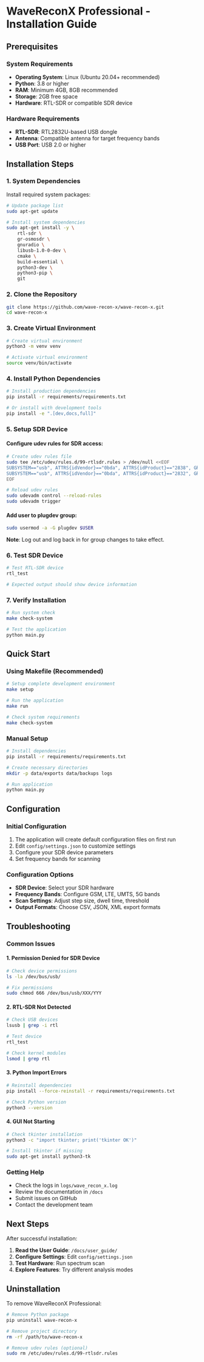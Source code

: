 # WaveReconX Professional - Installation Guide

## Prerequisites

### System Requirements
- **Operating System**: Linux (Ubuntu 20.04+ recommended)
- **Python**: 3.8 or higher
- **RAM**: Minimum 4GB, 8GB recommended
- **Storage**: 2GB free space
- **Hardware**: RTL-SDR or compatible SDR device

### Hardware Requirements
- **RTL-SDR**: RTL2832U-based USB dongle
- **Antenna**: Compatible antenna for target frequency bands
- **USB Port**: USB 2.0 or higher

## Installation Steps

### 1. System Dependencies

Install required system packages:

```bash
# Update package list
sudo apt-get update

# Install system dependencies
sudo apt-get install -y \
    rtl-sdr \
    gr-osmosdr \
    gnuradio \
    libusb-1.0-0-dev \
    cmake \
    build-essential \
    python3-dev \
    python3-pip \
    git
```

### 2. Clone the Repository

```bash
git clone https://github.com/wave-recon-x/wave-recon-x.git
cd wave-recon-x
```

### 3. Create Virtual Environment

```bash
# Create virtual environment
python3 -m venv venv

# Activate virtual environment
source venv/bin/activate
```

### 4. Install Python Dependencies

```bash
# Install production dependencies
pip install -r requirements/requirements.txt

# Or install with development tools
pip install -e ".[dev,docs,full]"
```

### 5. Setup SDR Device

#### Configure udev rules for SDR access:

```bash
# Create udev rules file
sudo tee /etc/udev/rules.d/99-rtlsdr.rules > /dev/null <<EOF
SUBSYSTEM=="usb", ATTRS{idVendor}=="0bda", ATTRS{idProduct}=="2838", GROUP="plugdev", MODE="0666"
SUBSYSTEM=="usb", ATTRS{idVendor}=="0bda", ATTRS{idProduct}=="2832", GROUP="plugdev", MODE="0666"
EOF

# Reload udev rules
sudo udevadm control --reload-rules
sudo udevadm trigger
```

#### Add user to plugdev group:

```bash
sudo usermod -a -G plugdev $USER
```

**Note**: Log out and log back in for group changes to take effect.

### 6. Test SDR Device

```bash
# Test RTL-SDR device
rtl_test

# Expected output should show device information
```

### 7. Verify Installation

```bash
# Run system check
make check-system

# Test the application
python main.py
```

## Quick Start

### Using Makefile (Recommended)

```bash
# Setup complete development environment
make setup

# Run the application
make run

# Check system requirements
make check-system
```

### Manual Setup

```bash
# Install dependencies
pip install -r requirements/requirements.txt

# Create necessary directories
mkdir -p data/exports data/backups logs

# Run application
python main.py
```

## Configuration

### Initial Configuration

1. The application will create default configuration files on first run
2. Edit `config/settings.json` to customize settings
3. Configure your SDR device parameters
4. Set frequency bands for scanning

### Configuration Options

- **SDR Device**: Select your SDR hardware
- **Frequency Bands**: Configure GSM, LTE, UMTS, 5G bands
- **Scan Settings**: Adjust step size, dwell time, threshold
- **Output Formats**: Choose CSV, JSON, XML export formats

## Troubleshooting

### Common Issues

#### 1. Permission Denied for SDR Device

```bash
# Check device permissions
ls -la /dev/bus/usb/

# Fix permissions
sudo chmod 666 /dev/bus/usb/XXX/YYY
```

#### 2. RTL-SDR Not Detected

```bash
# Check USB devices
lsusb | grep -i rtl

# Test device
rtl_test

# Check kernel modules
lsmod | grep rtl
```

#### 3. Python Import Errors

```bash
# Reinstall dependencies
pip install --force-reinstall -r requirements/requirements.txt

# Check Python version
python3 --version
```

#### 4. GUI Not Starting

```bash
# Check tkinter installation
python3 -c "import tkinter; print('tkinter OK')"

# Install tkinter if missing
sudo apt-get install python3-tk
```

### Getting Help

- Check the logs in `logs/wave_recon_x.log`
- Review the documentation in `/docs`
- Submit issues on GitHub
- Contact the development team

## Next Steps

After successful installation:

1. **Read the User Guide**: `/docs/user_guide/`
2. **Configure Settings**: Edit `config/settings.json`
3. **Test Hardware**: Run spectrum scan
4. **Explore Features**: Try different analysis modes

## Uninstallation

To remove WaveReconX Professional:

```bash
# Remove Python package
pip uninstall wave-recon-x

# Remove project directory
rm -rf /path/to/wave-recon-x

# Remove udev rules (optional)
sudo rm /etc/udev/rules.d/99-rtlsdr.rules
```
